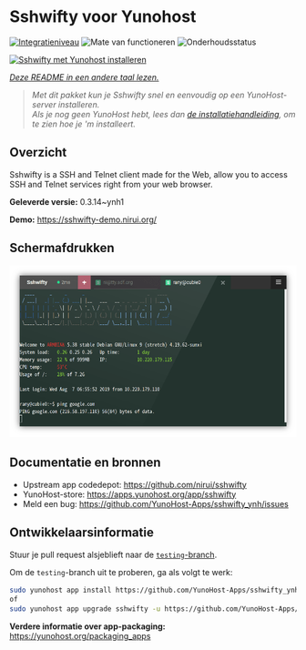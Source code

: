 <!--
NB: Deze README is automatisch gegenereerd door <https://github.com/YunoHost/apps/tree/master/tools/readme_generator>
Hij mag NIET handmatig aangepast worden.
-->

# Sshwifty voor Yunohost

[![Integratieniveau](https://apps.yunohost.org/badge/integration/sshwifty)](https://ci-apps.yunohost.org/ci/apps/sshwifty/)
![Mate van functioneren](https://apps.yunohost.org/badge/state/sshwifty)
![Onderhoudsstatus](https://apps.yunohost.org/badge/maintained/sshwifty)

[![Sshwifty met Yunohost installeren](https://install-app.yunohost.org/install-with-yunohost.svg)](https://install-app.yunohost.org/?app=sshwifty)

*[Deze README in een andere taal lezen.](./ALL_README.md)*

> *Met dit pakket kun je Sshwifty snel en eenvoudig op een YunoHost-server installeren.*  
> *Als je nog geen YunoHost hebt, lees dan [de installatiehandleiding](https://yunohost.org/install), om te zien hoe je 'm installeert.*

## Overzicht

Sshwifty is a SSH and Telnet client made for the Web, allow you to access SSH and Telnet services right from your web browser.

**Geleverde versie:** 0.3.14~ynh1

**Demo:** <https://sshwifty-demo.nirui.org/>

## Schermafdrukken

![Schermafdrukken van Sshwifty](./doc/screenshots/Screenshot.png)

## Documentatie en bronnen

- Upstream app codedepot: <https://github.com/nirui/sshwifty>
- YunoHost-store: <https://apps.yunohost.org/app/sshwifty>
- Meld een bug: <https://github.com/YunoHost-Apps/sshwifty_ynh/issues>

## Ontwikkelaarsinformatie

Stuur je pull request alsjeblieft naar de [`testing`-branch](https://github.com/YunoHost-Apps/sshwifty_ynh/tree/testing).

Om de `testing`-branch uit te proberen, ga als volgt te werk:

```bash
sudo yunohost app install https://github.com/YunoHost-Apps/sshwifty_ynh/tree/testing --debug
of
sudo yunohost app upgrade sshwifty -u https://github.com/YunoHost-Apps/sshwifty_ynh/tree/testing --debug
```

**Verdere informatie over app-packaging:** <https://yunohost.org/packaging_apps>
